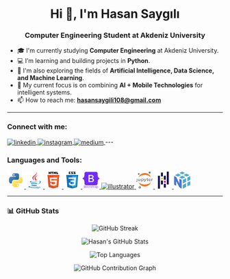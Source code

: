 <h1 align="center">Hi 👋, I'm Hasan Saygılı</h1>
<h3 align="center">Computer Engineering Student at Akdeniz University</h3>

- 🎓 I'm currently studying **Computer Engineering** at Akdeniz University.  
- 💻 I’m learning and building projects in **Python**.  
- 🤖 I'm also exploring the fields of **Artificial Intelligence, Data Science, and Machine Learning**.  
- 🌱 My current focus is on combining **AI + Mobile Technologies** for intelligent systems.  
- 📫 How to reach me: **hasansaygili108@gmail.com**

---

<h3 align="left">Connect with me:</h3>
<p align="left">
<a href="https://www.linkedin.com/in/hasan-sayg%C4%B1l%C4%B1-78755024a/" target="blank">
  <img align="center" src="https://raw.githubusercontent.com/rahuldkjain/github-profile-readme-generator/master/src/images/icons/Social/linked-in-alt.svg" alt="linkedin" height="30" width="40" />
</a>
<a href="https://instagram.com/hasansaygili425" target="blank">
  <img align="center" src="https://raw.githubusercontent.com/rahuldkjain/github-profile-readme-generator/master/src/images/icons/Social/instagram.svg" alt="instagram" height="30" width="40" />
</a>
<a href="https://medium.com/@hasansaygili425" target="blank">
  <img align="center" src="https://raw.githubusercontent.com/rahuldkjain/github-profile-readme-generator/master/src/images/icons/Social/medium.svg" alt="medium" height="30" width="40" />
</a>
---

<h3 align="left">Languages and Tools:</h3>
<p align="left">
  <a href="https://www.python.org" target="_blank" rel="noreferrer"> 
    <img src="https://raw.githubusercontent.com/devicons/devicon/master/icons/python/python-original.svg" alt="python" width="40" height="40"/> 
  </a>
  <a href="https://www.java.com" target="_blank" rel="noreferrer"> 
    <img src="https://raw.githubusercontent.com/devicons/devicon/master/icons/java/java-original.svg" alt="java" width="40" height="40"/> 
  </a>
  <a href="https://www.w3.org/html/" target="_blank" rel="noreferrer"> 
    <img src="https://raw.githubusercontent.com/devicons/devicon/master/icons/html5/html5-original-wordmark.svg" alt="html5" width="40" height="40"/> 
  </a>
  <a href="https://www.w3schools.com/css/" target="_blank" rel="noreferrer"> 
    <img src="https://raw.githubusercontent.com/devicons/devicon/master/icons/css3/css3-original-wordmark.svg" alt="css3" width="40" height="40"/> 
  </a>
  <a href="https://getbootstrap.com" target="_blank" rel="noreferrer"> 
    <img src="https://raw.githubusercontent.com/devicons/devicon/master/icons/bootstrap/bootstrap-plain-wordmark.svg" alt="bootstrap" width="40" height="40"/> 
  </a>
  <a href="https://www.adobe.com/products/illustrator.html" target="_blank" rel="noreferrer"> 
    <img src="https://www.vectorlogo.zone/logos/adobe_illustrator/adobe_illustrator-icon.svg" alt="illustrator" width="40" height="40"/> 
  </a>
  <a href="https://jupyter.org/" target="_blank" rel="noreferrer"> 
    <img src="https://raw.githubusercontent.com/devicons/devicon/master/icons/jupyter/jupyter-original-wordmark.svg" alt="jupyter" width="40" height="40"/> 
  </a>
  <a href="https://pandas.pydata.org/" target="_blank" rel="noreferrer"> 
    <img src="https://raw.githubusercontent.com/devicons/devicon/master/icons/pandas/pandas-original.svg" alt="pandas" width="40" height="40"/> 
  </a>
  <a href="https://numpy.org/" target="_blank" rel="noreferrer"> 
    <img src="https://raw.githubusercontent.com/devicons/devicon/master/icons/numpy/numpy-original.svg" alt="numpy" width="40" height="40"/> 
  </a>
</p>

---

<h3 align="left">📊 GitHub Stats</h3>

<p align="center">
  <img src="https://github-readme-streak-stats.herokuapp.com/?user=hasansaygili&theme=default" alt="GitHub Streak" />
</p>

<p align="center">
  <img src="https://github-readme-stats.vercel.app/api?username=hasansaygili&show_icons=true&theme=default" alt="Hasan's GitHub Stats" />
</p>

<p align="center">
  <img src="https://github-readme-stats.vercel.app/api/top-langs/?username=hasansaygili&layout=compact&theme=default" alt="Top Languages" />
</p>

<p align="center">
  <img src="https://activity-graph.herokuapp.com/graph?username=hasansaygili&theme=light" alt="GitHub Contribution Graph" />
</p>

